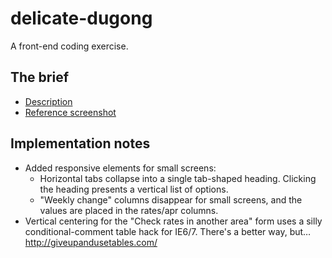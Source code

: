 # delicate-dugong
A front-end coding exercise.

## The brief
* [Description](https://sunpig.github.com/delicate-dugong/brief/brief.txt)
* [Reference screenshot](https://sunpig.github.com/delicate-dugong/brief/screenshot.png)

## Implementation notes
* Added responsive elements for small screens:
  * Horizontal tabs collapse into a single tab-shaped heading. Clicking the heading presents a vertical list of options.
  * "Weekly change" columns disappear for small screens, and the values are placed in the rates/apr columns.
* Vertical centering for the "Check rates in another area" form uses a silly conditional-comment table hack for IE6/7. There's a better way, but… <http://giveupandusetables.com/>
